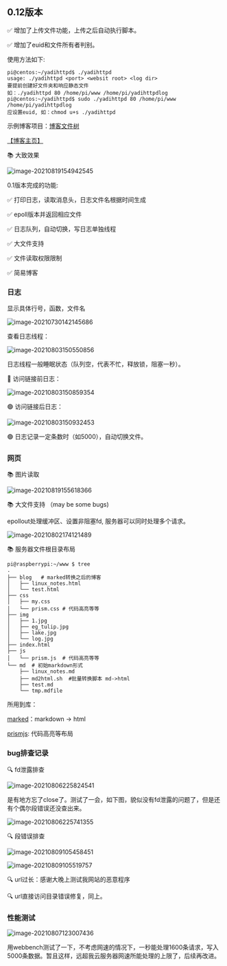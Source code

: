 ## 0.12版本

✅ 增加了上传文件功能，上传之后自动执行脚本。

✅ 增加了euid和文件所有者判别。

使用方法如下:

```shell
pi@centos:~/yadihttpd$ ./yadihttpd 
usage: ./yadihttpd <port> <websit root> <log dir>
要提前创建好文件夹和响应静态文件
如：./yadihttpd 80 /home/pi/www /home/pi/yadihttpdlog
pi@centos:~/yadihttpd$ sudo ./yadihttpd 80 /home/pi/www /home/pi/yadihttpdlog
应设置euid, 如：chmod u+s ./yadihttpd
```

示例博客项目：[博客文件树](https://github.com/hqingLau/blog_yadihttpd_example)


[【博客主页】](https://www.orzlinux.cn)


📚 大致效果

![image-20210819154942545](https://gitee.com/hqinglau/img/raw/master/img/20210824120227.png)



0.1版本完成的功能:

✅ 打印日志，读取消息头，日志文件名根据时间生成

✅ epoll版本并返回相应文件

✅ 日志队列，自动切换，写日志单独线程

✅ 大文件支持

✅ 文件读取权限限制

✅ 简易博客


### 日志

显示具体行号，函数，文件名

![image-20210730142145686](https://gitee.com/hqinglau/img/raw/master/img/20210730142145.png)

查看日志线程：

![image-20210803150550856](https://gitee.com/hqinglau/img/raw/master/img/20210803150552.png)

日志线程一般睡眠状态（队列空，代表不忙，释放锁，阻塞一秒）。

🔴 访问链接前日志：

![image-20210803150859354](https://gitee.com/hqinglau/img/raw/master/img/20210803150901.png)

🟢 访问链接后日志：

![image-20210803150932453](https://gitee.com/hqinglau/img/raw/master/img/20210803150935.png)

🟢 日志记录一定条数时（如5000），自动切换文件。

### 网页

📚 图片读取

![image-20210819155618366](https://gitee.com/hqinglau/img/raw/master/img/20210819155620.png)

📚 大文件支持 （may be some bugs)

epollout处理缓冲区、设置非阻塞fd, 服务器可以同时处理多个请求。

![image-20210802174121489](https://gitee.com/hqinglau/img/raw/master/img/20210802174123.png)

📚 服务器文件根目录布局

```shell
pi@raspberrypi:~/www $ tree
.
├── blog   # marked转换之后的博客
│   ├── linux_notes.html
│   └── test.html
├── css   
│   ├── my.css
│   └── prism.css # 代码高亮等等
├── img
│   ├── 1.jpg
│   ├── eg_tulip.jpg
│   ├── lake.jpg
│   └── log.jpg
├── index.html 
├── js   
│   └── prism.js  # 代码高亮等等
└── md  # 初始markdown形式
    ├── linux_notes.md
    ├── md2html.sh  #批量转换脚本 md->html
    ├── test.md
    └── tmp.mdfile
```

所用到库：

[marked](https://github.com/markedjs/marked)：markdown -> html

[prismjs](https://prismjs.com/): 代码高亮等布局


### bug排查记录

🔍 fd泄露排查

![image-20210806225824541](https://gitee.com/hqinglau/img/raw/master/img/20210806225826.png)

是有地方忘了close了。测试了一会，如下图，貌似没有fd泄露的问题了，但是还有个偶尔段错误还没查出来。

![image-20210806225741355](https://gitee.com/hqinglau/img/raw/master/img/20210806225742.png)


🔍 段错误排查


![image-20210809105458451](https://gitee.com/hqinglau/img/raw/master/img/20210809105500.png)

![image-20210809105519757](https://gitee.com/hqinglau/img/raw/master/img/20210809105521.png)


🔍 url过长：感谢大晚上测试我网站的恶意程序


🔍 url直接访问目录错误修复，同上。

### 性能测试

![image-20210807123007436](https://gitee.com/hqinglau/img/raw/master/img/20210807123009.png)

用webbench测试了一下，不考虑网速的情况下，一秒能处理1600条请求，写入5000条数据。暂且这样，远超我云服务器网速所能处理的上限了，后续再改进。

